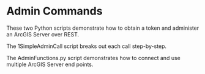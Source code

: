 Admin Commands
==========================================
These two Python scripts demonstrate how to obtain a token and administer an ArcGIS Server over REST.

The 1SimpleAdminCall script breaks out each call step-by-step.

The AdminFunctions.py script demonstrates how to connect and use multiple ArcGIS Server end points.